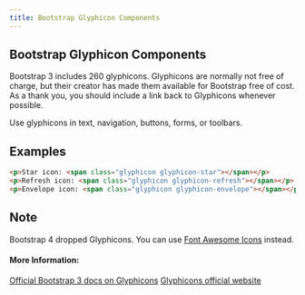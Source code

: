 ```yaml
---
title: Bootstrap Glyphicon Components
---
```

## Bootstrap Glyphicon Components

Bootstrap 3 includes 260 glyphicons. Glyphicons are normally not free of charge, but their creator has made them available for Bootstrap free of cost. As a thank you, you should include a link back to Glyphicons whenever possible.

Use glyphicons in text, navigation, buttons, forms, or toolbars.

## Examples

```html
<p>Star icon: <span class="glyphicon glyphicon-star"></span></p>
<p>Refresh icon: <span class="glyphicon glyphicon-refresh"></span></p>
<p>Envelope icon: <span class="glyphicon glyphicon-envelope"></span></p> 
```

## Note
Bootstrap 4 dropped Glyphicons. You can use [Font Awesome Icons](http://fontawesome.io/icons/) instead.

#### More Information:
[Official Bootstrap 3 docs on Glyphicons](https://getbootstrap.com/docs/3.3/components/#glyphicons)
[Glyphicons official website](https://glyphicons.com/)



